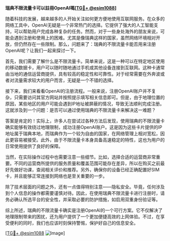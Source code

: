 **瑞典不限流量卡可以註冊OpenAI嗎[[TG💪+ @esim1088](https://t.me/s/esim1088)]**

随着科技的发展，越来越多的人开始关注如何更方便地使用互联网服务。在众多的网络工具中，OpenAI无疑是一个非常热门的选择。它提供了强大的人工智能支持，可以帮助用户完成各种复杂的任务。然而，对于一些身处海外的朋友来说，可能会遇到注册和使用上的困难。尤其是像瑞典这样的国家，虽然网络环境相对开放，但仍然存在一些限制。那么，问题来了：瑞典的不限流量卡能否用来注册OpenAI呢？让我们一起来探讨一下。

首先，我们需要了解什么是不限流量卡。简单来说，这是一种可以在特定地区使用的移动数据卡，用户可以随时随地通过手机或其他设备连接到互联网。这种卡通常由当地的通信运营商提供，具有较高的稳定性和可靠性。对于经常需要在外奔波或者对流量需求较大的用户而言，无疑是一个不错的选择。

接下来，我们来看看OpenAI的注册流程。一般来说，注册OpenAI账户并不复杂，只需要访问其官方网站并按照提示填写相关信息即可。但是，由于地理位置的原因，某些地区的用户可能会遇到IP地址被屏蔽的情况，导致无法顺利完成注册。这就涉及到一个问题：是否可以通过使用瑞典的不限流量卡来解决这一难题？

答案是肯定的！实际上，许多人在尝试过各种方法后发现，使用瑞典的不限流量卡确实能够有效绕过地理限制，成功注册OpenAI账户。这是因为这些卡片提供的IP地址属于瑞典本地，而瑞典作为一个较为自由的国家，在网络管理上相对宽松，因此更容易被接受。此外，由于不限流量卡本身具备高速稳定的特性，这也为用户的日常使用提供了良好的保障。

当然，在实际操作过程中也需要注意一些细节。比如，选择合适的运营商非常重要。不同的运营商所提供的服务质量和覆盖范围可能存在差异，所以在购买之前最好先做好功课，查阅相关评价和推荐。另外，确保你的设备已经正确配置好SIM卡，并且能够正常连接到网络也是至关重要的一步。

除了技术层面的问题之外，还有一点值得特别注意——隐私安全。毕竟，任何涉及到个人信息的操作都需要谨慎对待。因此，在使用瑞典不限流量卡进行注册时，请务必确认所选平台的安全性，并采取必要的防护措施，如启用双重身份验证等。

综上所述，瑞典的不限流量卡确实是注册OpenAI的一个可行方案。它不仅解决了地理限制带来的困扰，还为用户提供了一个更加便捷高效的上网体验。不过，在享受便利的同时，我们也应该时刻保持警惕，保护好自己的信息安全。

[[TG💪+ @esim1088](https://t.me/s/esim1088) ![Image](https://i.postimg.cc/4NQfJmqS/Snipaste-2025-05-13-00-14-12.png)]